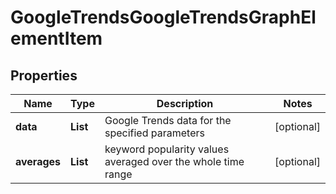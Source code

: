 # GoogleTrendsGoogleTrendsGraphElementItem


## Properties

| Name | Type | Description | Notes |
|------------ | ------------- | ------------- | -------------|
**data** | **List<TrendsGraphDataInfo>** | Google Trends data for the specified parameters |[optional]|
**averages** | **List<Double>** | keyword popularity values averaged over the whole time range |[optional]|
